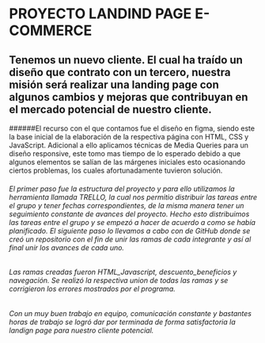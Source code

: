 # PROYECTO LANDIND PAGE E-COMMERCE
## Tenemos un nuevo cliente. El cual ha traído un diseño que contrato con un tercero, nuestra misión será realizar una landing page con algunos cambios y mejoras que contribuyan en el mercado potencial de nuestro cliente.
######El recurso con el que contamos fue el diseño en figma, siendo este la base inicial de la elaboración de la respectiva página con HTML, CSS y JavaScript. Adicional a ello aplicamos técnicas de Media Queries para un diseño responsive, este tomo mas tiempo de lo esperado debido a que algunos elementos se salían de las márgenes iniciales esto ocasionando ciertos problemas, los cuales afortunadamente tuvieron solución.
###### El primer paso fue la estructura del proyecto y para ello utilizamos la herramienta llamada TRELLO, la cual nos permitio distribuir las tareas entre el grupo y tener fechas correspondientes, de la misma manera tener un seguimiento constante de avances del proyecto. Hecho esto distribuimos las tareas entre el grupo y se empezó a hacer de acuerdo a como se había planificado.  El siguiente paso lo llevamos a cabo con de GitHub donde se creó un repositorio con el fin de unir las ramas de cada integrante y así al final unir los avances de cada uno.
###### Las ramas creadas fueron HTML_Javascript, descuento_beneficios y navegación. Se realizó la respectiva union de todas las ramas y se corrigieron los errores mostrados por el programa.
###### Con un muy buen trabajo en equipo, comunicación constante y bastantes horas de trabajo se logró dar por terminada de forma satisfactoria la landign page para nuestro cliente potencial.
